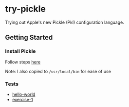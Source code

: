 # try-pickle
Trying out Apple's new Pickle (Pkl) configuration language.

## Getting Started

### Install Pickle 

Follow steps [here](https://pkl-lang.org/main/current/pkl-cli/index.html#download)

Note: I also copied to `/usr/local/bin` for ease of use

### Tests

- [hello-world](./hello-world/README.md)
- [exercise-1](./exercise-1/README.md)